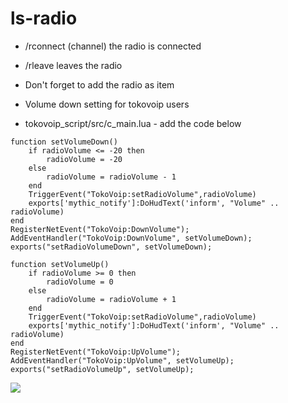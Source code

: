 # ls-radio

- /rconnect (channel) the radio is connected
- /rleave   leaves the radio

- Don't forget to add the radio as item
- Volume down setting for tokovoip users
- tokovoip_script/src/c_main.lua - add the code below

```
function setVolumeDown()
    if radioVolume <= -20 then
        radioVolume = -20
    else
        radioVolume = radioVolume - 1
    end
    TriggerEvent("TokoVoip:setRadioVolume",radioVolume)
    exports['mythic_notify']:DoHudText('inform', "Volume" .. radioVolume)
end
RegisterNetEvent("TokoVoip:DownVolume");
AddEventHandler("TokoVoip:DownVolume", setVolumeDown);
exports("setRadioVolumeDown", setVolumeDown);

function setVolumeUp()
    if radioVolume >= 0 then
        radioVolume = 0
    else
        radioVolume = radioVolume + 1
    end
    TriggerEvent("TokoVoip:setRadioVolume",radioVolume)
    exports['mythic_notify']:DoHudText('inform', "Volume" .. radioVolume)
end
RegisterNetEvent("TokoVoip:UpVolume");
AddEventHandler("TokoVoip:UpVolume", setVolumeUp);
exports("setRadioVolumeUp", setVolumeUp);
```
<img src="https://cdn.discordapp.com/attachments/745323928922095678/773941430116679700/unknown.png"/>
